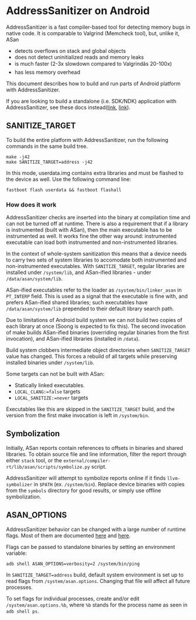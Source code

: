 AddressSanitizer on Android
============================

AddressSanitizer is a fast compiler-based tool for detecting memory
bugs in native code. It is comparable to Valgrind (Memcheck tool),
but, unlike it, ASan

* detects overflows on stack and global objects
* does not detect uninitialized reads and memory leaks
* is much faster (2-3x slowdown compared to Valgrindâs 20-100x)
* has less memory overhead





This document describes how to build and run parts of Android platform
with AddressSanitizer.

If you are looking to build a standalone (i.e. SDK/NDK) application
with AddressSanitizer, see these docs
instead([link](https://github.com/google/sanitizers/wiki/AddressSanitizerOnAndroid),
[link](https://github.com/google/sanitizers/wiki/AddressSanitizerOnAndroidO)).

## SANITIZE_TARGET

To build the entire platform with AddressSanitizer, run the following
commands in the same build tree.

    make -j42
    make SANITIZE_TARGET=address -j42

In this mode, userdata.img contains extra libraries and must be
flashed to the device as well. Use the following command line:

    fastboot flash userdata && fastboot flashall

### How does it work

AddressSanitizer checks are inserted into the binary at compilation
time and can not be turned off at runtime. There is also a requirement
that if a library is instrumented (built with ASan), then the main
executable has to be instrumented as well. It works fine the other way
around: instrumented executable can load both instrumented and
non-instrumented libraries.

In the context of whole-system sanitization this means that a device
needs to carry two sets of system libraries to accomodate both
instrumented and non-instrumented executables. With `SANITIZE_TARGET`,
regular libraries are installed under `/system/lib`, and ASan-ified
libraries - under `/data/asan/system/lib`.

ASan-ified executables refer to the loader as
`/system/bin/linker_asan` in `PT_INTERP` field. This is used as a
signal that the executable is fine with, and prefers ASan-ified shared
libraries; such executables have `/data/asan/system/lib` prepended to
their default library search path.

Due to limitations of Android build system we can not build two copies
of each library at once (Soong is expected to fix this). The second
invocation of make builds ASan-ified binaries (overriding regular
binaries from the first invocation), and ASan-ified libraries
(installed in `/data`).

Build system clobbers intermediate object directories when
`SANITIZE_TARGET` value has changed. This forces a rebuild of all
targets while preserving installed binaries under `/system/lib`.

Some targets can not be built with ASan:

* Statically linked executables.
* `LOCAL_CLANG:=false` targets
* `LOCAL_SANITIZE:=never` targets

Executables like this are skipped in the `SANITIZE_TARGET` build, and
the version from the first make invocation is left in `/system/bin`.

## Symbolization

Initially, ASan reports contain references to offsets in binaries and
shared libraries. To obtain source file and line information, filter
the report through either `stack` tool, or the
`external/compiler-rt/lib/asan/scripts/symbolize.py` script.

AddressSanitizer will attempt to symbolize reports online if it finds
`llvm-symbolizer` in `$PATH` (ex. `/system/bin`). Replace device
binaries with copies from the `symbols` directory for good results, or
simply use offline symbolization.

## ASAN_OPTIONS

AddressSanitizer behavior can be changed with a large number of
runtime flags. Most of them are documented
[here](https://github.com/google/sanitizers/wiki/AddressSanitizerFlags#run-time-flags)
and
[here](https://github.com/google/sanitizers/wiki/SanitizerCommonFlags).

Flags can be passed to standalone binaries by setting an environment
variable:

    adb shell ASAN_OPTIONS=verbosity=2 /system/bin/ping

In `SANITIZE_TARGET=address` build, default system environment is set
up to read flags from `/system/asan.options`. Changing that file will
affect all future processes.

To set flags for individual processes, create and/or edit
`/system/asan.options.%b`, where `%b` stands for the process name as
seen in `adb shell ps`.

